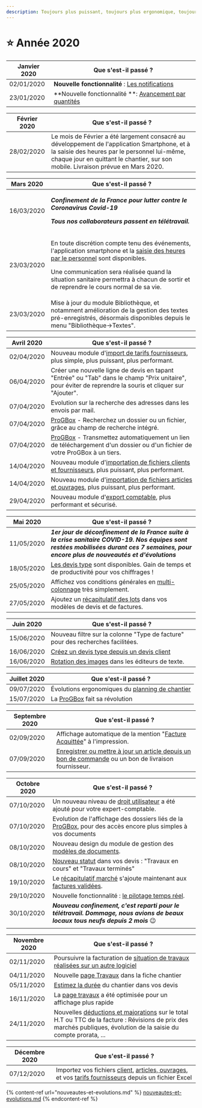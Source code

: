 ```yaml
---
description: Toujours plus puissant, toujours plus ergonomique, toujours plus ouvert....
---
```


# ⭐ Année 2020

| Janvier 2020 | Que s'est-il passé ?                                                                                                                                      |
| ------------ | --------------------------------------------------------------------------------------------------------------------------------------------------------- |
| 02/01/2020   | **Nouvelle fonctionnalité** : [Les notifications](../les-plus-du-logiciel/notifications.md)                                                               |
| 23/01/2020   | **Nouvelle fonctionnalité **: [Avancement par quantités](../pour-aller-plus-loin/les-factures/situation-de-travaux.md#saisir-les-avancements-en-quantite) |

| Février 2020 | Que s'est-il passé ?                                                                                                                                                                                                               |
| ------------ | ---------------------------------------------------------------------------------------------------------------------------------------------------------------------------------------------------------------------------------- |
| 28/02/2020   | Le mois de Février a été largement consacré au développement de l'application Smartphone, et à la saisie des heures par le personnel lui-même, chaque jour en quittant le chantier, sur son mobile. Livraison prévue en Mars 2020. |

| Mars 2020  | Que s'est-il passé ?                                                                                                                                                                                                                                                                                                                                                                                |
| ---------- | --------------------------------------------------------------------------------------------------------------------------------------------------------------------------------------------------------------------------------------------------------------------------------------------------------------------------------------------------------------------------------------------------- |
| 16/03/2020 | <p><em><strong>Confinement de la France pour lutter contre le Coronavirus Covid-19</strong></em></p><p><em><strong>Tous nos collaborateurs passent en télétravail.</strong></em></p>                                                                                                                                                                                                                |
| 23/03/2020 | <p>En toute discrétion compte tenu des événements, l'application smartphone et la <a href="../pour-aller-plus-loin/le-personnel/gestion-des-heures.md#saisie-des-heures-par-les-compagnons">saisie des heures par le personnel</a> sont disponibles.</p><p>Une communication sera réalisée quand la situation sanitaire permettra à chacun de sortir et de reprendre le cours normal de sa vie.</p> |
| 23/03/2020 | Mise à jour du module Bibliothèque, et notamment amélioration de la gestion des textes pré-enregistrés, désormais disponibles depuis le menu "Bibliothèque->Textes".                                                                                                                                                                                                                                |

| Avril 2020 | Que s'est-il passé ?                                                                                                                                                                                      |
| ---------- | --------------------------------------------------------------------------------------------------------------------------------------------------------------------------------------------------------- |
| 02/04/2020 | Nouveau module d'[import de tarifs fournisseurs](../pour-aller-plus-loin/bibliotheque-de-chiffrage/importer/import-de-tarifs-fournisseurs.md), plus simple, plus puissant, plus performant.               |
| 06/04/2020 | Créer une nouvelle ligne de devis en tapant "Entrée" ou "Tab" dans le champ "Prix unitaire", pour éviter de reprendre la souris et cliquer sur "Ajouter".                                                 |
| 07/04/2020 | Evolution sur la recherche des adresses dans les envois par mail.                                                                                                                                         |
| 07/04/2020 | [ProGBox](../les-plus-du-logiciel/progbox-archivage-de-documents.md) - Recherchez un dossier ou un fichier, grâce au champ de recherche intégré.                                                          |
| 07/04/2020 | [ProGBox](../les-plus-du-logiciel/progbox-archivage-de-documents.md) - Transmettez automatiquement un lien de téléchargement d'un dossier ou d'un fichier de votre ProGBox à un tiers.                    |
| 14/04/2020 | Nouveau module d'[importation de fichiers clients et fournisseurs](../pour-aller-plus-loin/les-tiers/importer.md), plus puissant, plus performant.                                                        |
| 14/04/2020 | Nouveau module d'[importation de fichiers articles et ouvrages](../pour-aller-plus-loin/bibliotheque-de-chiffrage/importer/import-de-fichier-fournitures-ou-ouvrages.md), plus puissant, plus performant. |
| 29/04/2020 | Nouveau module d'[export comptable](../pour-aller-plus-loin/exports-comptables/), plus performant et sécurisé.                                                                                            |

| Mai 2020   | Que s'est-il passé ?                                                                                                                                                                         |
| ---------- | -------------------------------------------------------------------------------------------------------------------------------------------------------------------------------------------- |
| 11/05/2020 | _**1er jour de déconfinement de la France suite à la crise sanitaire COVID-19. Nos équipes  sont restées mobilisées durant ces 7 semaines, pour encore plus de nouveautés et d'évolutions**_ |
| 18/05/2020 | [Les devis type](../pour-aller-plus-loin/les-devis/devis-type.md) sont disponibles. Gain de temps et de productivité pour vos chiffrages !                                                   |
| 25/05/2020 | Affichez vos conditions générales en [multi-colonnage](../faq-aides-trucs-et-astuces/trucs-et-astuces.md#affichage-en-plusieurs-colonnes) très simplement.                                   |
| 27/05/2020 | Ajoutez un [récapitulatif des lots](../pour-aller-plus-loin/modeles-de-document.md#recapitulatif-des-lots) dans vos modèles de devis et de factures.                                         |

| Juin 2020  | Que s'est-il passé ?                                                                                                   |
| ---------- | ---------------------------------------------------------------------------------------------------------------------- |
| 15/06/2020 | Nouveau filtre sur la colonne "Type de facture" pour des recherches facilitées.                                        |
| 16/06/2020 | [Créez un devis type depuis un devis client](../pour-aller-plus-loin/les-devis/devis-type.md#depuis-un-devis-existant) |
| 16/06/2020 | [Rotation des images](../les-plus-du-logiciel/galerie-dimages.md#rotation-dune-image) dans les éditeurs de texte.      |

| Juillet 2020 | Que s'est-il passé ?                                                                                                                        |
| ------------ | ------------------------------------------------------------------------------------------------------------------------------------------- |
| 09/07/2020   | Évolutions ergonomiques du [planning de chantier](../pour-aller-plus-loin/les-chantiers-1/planning-de-chantiers.md)                         |
| 15/07/2020   | La [ProGBox](../les-plus-du-logiciel/progbox-archivage-de-documents.md#progbox-un-cloud-integre-pour-tous-vos-documents) fait sa révolution |

| Septembre 2020 | Que s'est-il passé ?                                                                                                                                                                                                                    |
| -------------- | --------------------------------------------------------------------------------------------------------------------------------------------------------------------------------------------------------------------------------------- |
| 02/09/2020     | Affichage automatique de la mention "[Facture Acquittée](../pour-aller-plus-loin/les-factures/imprimer-une-facture.md#imprimer-une-facture-avec-la-mention-acquittee)" à l'impression.                                                  |
| 07/09/2020     | [Enregistrer ou mettre à jour un article depuis un bon de commande](../pour-aller-plus-loin/les-achats/les-bons-de-commande/#enregistrer-un-article-dans-la-bibliotheque-depuis-le-bon-de-commande) ou un bon de livraison fournisseur. |

| Octobre 2020 | Que s'est-il passé ?                                                                                                                                                                                                                              |
| ------------ | ------------------------------------------------------------------------------------------------------------------------------------------------------------------------------------------------------------------------------------------------- |
| 07/10/2020   | Un nouveau niveau de [droit utilisateur](../aide-au-demarrage/les-utilisateurs/gestion-des-droits.md) a été ajouté pour votre expert-comptable.                                                                                                   |
| 07/10/2020   | Evolution de l'affichage des dossiers liés de la [ProGBox](../les-plus-du-logiciel/progbox-archivage-de-documents.md#deposer-et-rechercher-un-document-sur-progbox), pour des accès encore plus simples à vos documents                           |
| 08/10/2020   | Nouveau design du module de gestion des [modèles de documents](../pour-aller-plus-loin/modeles-de-document.md).                                                                                                                                   |
| 08/10/2020   | [Nouveau statut](../pour-aller-plus-loin/les-devis/statut-des-devis.md#le-statut-travaux-dun-devis) dans vos devis : "Travaux en cours" et "Travaux terminés"                                                                                     |
| 19/10/2020   | Le [récapitulatif marché](../pour-aller-plus-loin/les-factures/imprimer-une-facture.md#option-avec-recapitulatif) s'ajoute maintenant aux [factures validées](../pour-aller-plus-loin/les-factures/valider-une-facture.md#finaliser-une-facture). |
| 29/10/2020   | Nouvelle fonctionnalité : [le pilotage temps réel](../pour-aller-plus-loin/les-chantiers-1/pilotage-temps-reel.md).                                                                                                                               |
| 30/10/2020   | _**Nouveau confinement, c'est reparti pour le télétravail. Dommage, nous avions de beaux locaux tous neufs depuis 2 mois**_ :wink:                                                                                                                |
|              |                                                                                                                                                                                                                                                   |

| Novembre 2020 | Que s'est-il passé ?                                                                                                                                                                                                                          |
| ------------- | --------------------------------------------------------------------------------------------------------------------------------------------------------------------------------------------------------------------------------------------- |
| 02/11/2020    | Poursuivre la facturation de [situation de travaux réalisées sur un autre logiciel](../aide-au-demarrage/migration-vers-notre-logiciel.md#alors-comment-poursuivre-la-facturation-de-situations-de-travaux-commencees-sur-mon-ancien-systeme) |
| 04/11/2020    | Nouvelle [page Travaux](../pour-aller-plus-loin/les-chantiers-1/la-fiche-chantier-en-detail.md#onglet-travaux) dans la fiche chantier                                                                                                         |
| 05/11/2020    | [Estimez la durée](../pour-aller-plus-loin/les-devis/les-indispensables-du-devis/prevoir-le-temps-passe.md) du chantier dans vos devis                                                                                                        |
| 16/11/2020    | La [page travaux](../pour-aller-plus-loin/les-chantiers-1/la-fiche-chantier-en-detail.md#onglet-travaux) a été optimisée pour un affichage plus rapide                                                                                        |
| 24/11/2020    | Nouvelles [déductions et majorations](../pour-aller-plus-loin/les-factures/deductions-et-majorations.md) sur le total H.T ou TTC de la facture : Révisions de prix des marchés publiques, évolution de la saisie du compte prorata, ...       |

| Décembre 2020 | Que s'est-il passé ?                                                                                                                                                                                                                                                                                                                                            |
| ------------- | --------------------------------------------------------------------------------------------------------------------------------------------------------------------------------------------------------------------------------------------------------------------------------------------------------------------------------------------------------------- |
| 07/12/2020    | Importez vos fichiers [client](../pour-aller-plus-loin/les-tiers/importer.md), [articles, ouvrages](../pour-aller-plus-loin/bibliotheque-de-chiffrage/importer/import-de-fichier-fournitures-ou-ouvrages.md), et vos [tarifs fournisseurs](../pour-aller-plus-loin/bibliotheque-de-chiffrage/importer/import-de-tarifs-fournisseurs.md) depuis un fichier Excel |

{% content-ref url="nouveautes-et-evolutions.md" %}
[nouveautes-et-evolutions.md](nouveautes-et-evolutions.md)
{% endcontent-ref %}

